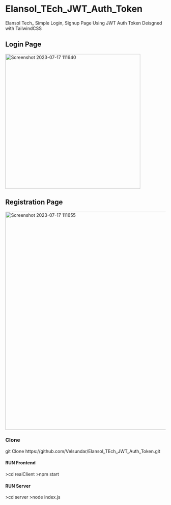 # Elansol_TEch_JWT_Auth_Token
Elansol Tech_ Simple Login, Signup Page Using JWT Auth Token
Deisgned with TailwindCSS
<h2>Login Page</h2>
<img width="424" alt="Screenshot 2023-07-17 111640" src="https://github.com/Velsundar/Elansol_TEch_JWT_Auth_Token/assets/120903410/78c1bcb1-b121-46f1-bed5-1597b6f325fc">
<h2>Registration Page</h2>
<img width="685" alt="Screenshot 2023-07-17 111655" src="https://github.com/Velsundar/Elansol_TEch_JWT_Auth_Token/assets/120903410/e235e6f9-325a-4aba-a525-7711951937b7">
<h3>Clone</h3>
git Clone https://github.com/Velsundar/Elansol_TEch_JWT_Auth_Token.git
<h4>RUN Frontend</h4>
>cd realClient
>npm start
<h4>RUN Server</h4>
>cd server
>node index.js

